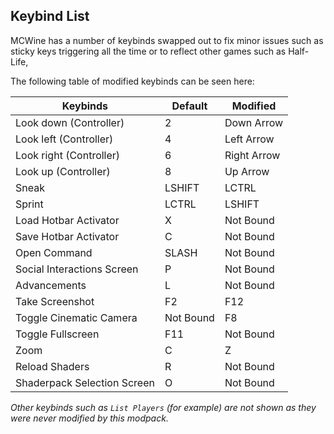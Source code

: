 ## Keybind List

MCWine has a number of keybinds swapped out to fix minor issues such as sticky keys triggering all the time or to reflect other games such as Half-Life,

The following table of modified keybinds can be seen here:

| Keybinds                    | Default   | Modified    |
|-----------------------------|-----------|-------------|
| Look down (Controller)      | 2         | Down Arrow  |
| Look left (Controller)      | 4         | Left Arrow  |
| Look right (Controller)     | 6         | Right Arrow |
| Look up (Controller)        | 8         | Up Arrow    |
| Sneak                       | LSHIFT    | LCTRL       |
| Sprint                      | LCTRL     | LSHIFT      |
| Load Hotbar Activator       | X         | Not Bound   |
| Save Hotbar Activator       | C         | Not Bound   |
| Open Command                | SLASH     | Not Bound   |
| Social Interactions Screen  | P         | Not Bound   |
| Advancements                | L         | Not Bound   |
| Take Screenshot             | F2        | F12         |
| Toggle Cinematic Camera     | Not Bound | F8          |
| Toggle Fullscreen           | F11       | Not Bound   |
| Zoom                        | C         | Z           |
| Reload Shaders              | R         | Not Bound   |
| Shaderpack Selection Screen | O         | Not Bound   |

*Other keybinds such as `List Players` (for example) are not shown as they were never modified by this modpack.*
